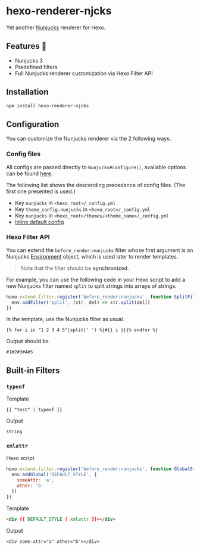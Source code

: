 # hexo-renderer-njcks
Yet another [Nunjucks](https://mozilla.github.io/nunjucks/) renderer for Hexo.

## Features 🎉
- Nunjucks 3
- Predefined filters
- Full Nunjucks renderer customization via Hexo Filter API

## Installation
```bash
npm install hexo-renderer-njcks
```

## Configuration
You can customize the Nunjucks renderer via the 2 following ways.

### Config files
All configs are passed directly to `Nunjucks#configure()`, available options can be found [here](https://mozilla.github.io/nunjucks/api.html#configure).

The following list shows the descending precedence of config files. (The first one presented is used.)
- Key `nunjucks` in `<hexo_root>/_config.yml`
- Key `theme_config.nunjucks` in `<hexo_root>/_config.yml`
- Key `nunjucks` in `<hexo_root>/themes/<theme_name>/_config.yml`
- [Inline default config](./index.js#L5)

### Hexo Filter API
You can extend the `before_render:nunjucks` filter whose first argument is an Nunjucks [Environment](https://mozilla.github.io/nunjucks/api.html#environment) object, which is used later to render templates.

> Note that the filter should be **synchronized**.

For example, you can use the following code in your Hexo script to add a new Nunjucks filter named `split` to split strings into arrays of strings.

```js
hexo.extend.filter.register('before_render:nunjucks', function SplitFilter (env) {
  env.addFilter('split', (str, del) => str.split(del))
})
```

In the template, use the Nunjucks filter as usual.
```
{% for i in "1 2 3 4 5"|split(' ') %}#{{ i }}{% endfor %}
```

Output should be
```
#1#2#3#4#5
```

## Built-in Filters
### `typeof`
Template
```
{{ "test" | typeof }}
```

Output
```
string
```

### `xmlattr`
Hexo script
```js
hexo.extend.filter.register('before_render:nunjucks', function GlobalStyleObj (env) {
  env.addGlobal('DEFAULT_STYLE', {
    someAttr: 'a',
    other: 'b'
  })
})
```

Template
```html
<div {{ DEFAULT_STYLE | xmlattr }}></div>
```

Output
```
<div some-attr="a" other="b"></div>
```